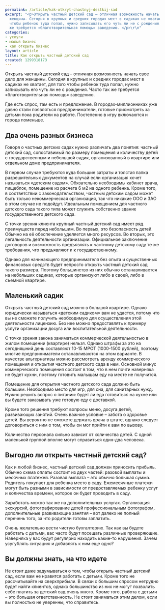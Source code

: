 ```yaml
---
permalink: /article/kak-otkryt-chastnyj-destkij-sad
excerpt: "<p>Открыть частный детский сад – отличная возможность начать свое дело для
  женщины. Сегодня в крупных и средних городах мест в садиках не хватает, для того
  чтобы ребенок туда попал, нужно записывать его чуть ли не с рождения. Часто так
  же требуется «благотворительная помощь» заведению. </p>\r\n"
categories:
- услуги
- малый бизнес
- как открыть бизнес
layout: article
title: Как открыть частный детcкий сад
created: 1299318173
---
```

Открыть частный детский сад – отличная возможность начать свое дело для женщины. Сегодня в крупных и средних городах мест в садиках не хватает, для того чтобы ребенок туда попал, нужно записывать его чуть ли не с рождения. Часто так же требуется «благотворительная помощь» заведению.

Где есть спрос, там есть и предложение. В городах-миллионниках уже давно стали появляться предприниматели, готовые присмотреть за детьми пока родители на работе. Постепенно в игру включаются и города поменьше.

## Два очень разных бизнеса ##

Говоря о частных детских садах нужно различать два понятия: частный детский сад, сопоставимый по размеру помещения и количеству детей с государственным и небольшой садик, организованный в квартире или отдельном доме предпринимателя.

В первом случае требуются куда большие затраты и толстая папка разрешительных документов на случай если организация хочет называться «детским садом». Обязательно необходимы кабинет врача, пищеблок, помещение из расчета 6 м2 на одного ребенка. Кроме того, в соответствии с законодательством, частным детским садом может быть только некоммерческая организация, так что никакие ООО и ЗАО в этом случае не подойдут. Идеальным помещением для частного детского сада такого типа может служить собственно здание государственного детского сада.

С точки зрения клиента крупный частный детский сад имеет ряд преимуществ перед небольшим. Во первых, это безопасность детей. Обычно на её обеспечение уделяется много ресурсов. Во вторых, это легальность деятельности организации. Официальное заключение договоров и возможность предъявлять к частному детскому саду те же требования, что предъявляют и к государственному.

Однако для начинающего предпринимателя без опыта и существенных финансовых средств будет непросто открыть частный детский сад такого размера. Поэтому большинство из них обычно останавливается на небольших садиках, которые организуют либо в своей, либо в съемной квартире.

## Маленький садик ##

Открыть частный детский сад можно в большой квартире. Однако юридически называться «детским садиком» вам не удастся, потому что вы не сможете получить необходимую для осуществления этой деятельности лицензию. Без нее можно предоставлять к примеру услуги организации досуга или воспитательной деятельности.

С точки зрения закона заниматься коммерческой деятельностью в жилом помещении (квартире) нельзя. Однако штрафы за это на сегодняшний день составляют 10-15 МРОТ (1000-1500 рублей), поэтому многие предприниматели останавливаются на этом варианте. В качестве альтернативы можно рассмотреть аренду коммерческого помещения и открытия частного детского сада в нем. Основной минус коммерческого помещения состоит в том, что в нем почти наверняка не будет кухни, поэтому готовить малышам еду на месте не получится.

Помещение для открытия частного детского сада должно быть большим. Необходимо место для игр, для сна, для санитарных нужд. Нужно решить вопрос о питании: будет ли еда готовиться на кухне или вы будете заказывать уже готовую еду с доставкой.

Кроме того решения требуют вопросы меню, досуга детей, развивающих занятий. Очень важное условие – забота о здоровье детей. Вы вероятно не сможете держать врача в штате, однако следует договориться с ним о том, чтобы он мог прийти к вам по вызову.

Количество персонала сильно зависит от количества детей. С одной маленькой группой вполне могут справиться один-два человека.

## Выгодно ли открыть частный детский сад? ##

Как и любой бизнес, частный детский сад должен приносить прибыль. Обычно схема оплаты состоит из двух частей: разовой выплаты и месячных платежей. Разовая выплата – это обычно большая сумма. Родитель покупает для ребенка место в саду. Ежемесячные платежи могут быть разными в зависимости от предоставляемых ребенку услуг и количества времени, которое он будет проводить в саду.

Заработать можно так же на дополнительных услугах. Организация экскурсий, фотографирование детей профессиональным фотографом, дополнительные развивающие занятия – вот далеко не полный перечень того, за что родители готовы заплатить.

Очень желательно вести чистую бухгалтерию. Так как вы будете работать с детьми, вас часто будут посещать различные проверяющие. Наверняка у вас будут регулярно находить какие-то нарушения. Зачем усугублять ситуацию и добавлять к ним еще одно?

## Вы должны знать, на что идете ##

Не стоит даже задумываться о том, чтобы открыть частный детский сад, если вам не нравится работать с детьми. Кроме того не рассчитывайте на сверхприбыли. В связи с большим спросом нетрудно будет найти клиентов, однако большинство из них не могут позволить себе платить за детский сад очень много. Кроме того, работа с детьми – это большая ответственность. Не стоит заниматься этим делом, если вы полностью не уверенны, что справитесь.
